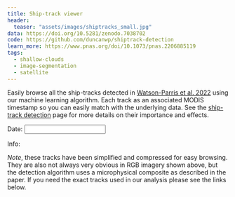 ```yaml
---
title: Ship-track viewer
header:
  teaser: "assets/images/shiptracks_small.jpg"
data: https://doi.org/10.5281/zenodo.7038702
code: https://github.com/duncanwp/shiptrack-detection
learn_more: https://www.pnas.org/doi/10.1073/pnas.2206885119
tags:
  - shallow-clouds
  - image-segmentation
  - satellite
---
```


Easily browse all the ship-tracks detected in [Watson-Parris et al. 2022](https://www.pnas.org/doi/10.1073/pnas.2206885119) using our machine learning
algorithm. Each track as an associated MODIS timestamp so you can easily match with the underlying data. See the 
[ship-track detection](/projects/shiptracks) page for more details on their importance and effects. 

<div id="map">
    <div id="info-box">
        <p>Date: <input type="text" id="datepicker" class="date"></p>
        Info: <span id="info"></span>
    </div>
</div>
 
*Note*, these tracks have been simplified and compressed for easy browsing. They are also not always very obvious in RGB imagery shown above, but the detection algorithm uses a microphysical composite as described in the paper. If you need the exact tracks used in our analysis please see the links below. 

 

